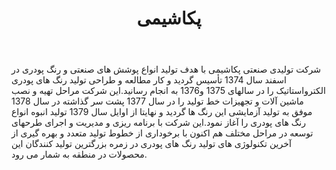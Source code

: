 ﻿---
layout: post
title: پکاشیمی
name_en: pekachemie
company_slug: pekachemie
logo: 
cover: 
company_count:
founded:
location: ""
total_review: 
total_interview: 
salary_avg: 
salary_min: 
salary_max: 
rate: 
view_count: 
industry: تولید و صنایع
city: تهران, تهران
size_en: S
size: 201-500 نفر
site: https://pekachemie.com/fa
---

شرکت تولیدی صنعتی پکاشیمی با هدف تولید انواع پوشش های صنعتی و رنگ پودری در اسفند سال 1374 تأسیس گردید و کار مطالعه و طراحی تولید رنگ های پودری الکترواستاتیک را در سالهای 1375 و1376 به انجام رسانید.این شرکت مراحل تهیه و نصب ماشین آلات و تجهیزات خط تولید را در سال 1377 پشت سر گذاشته در سال 1378 موفق به تولید آزمایشی این رنگ ها گردید و نهایتا از اوایل سال 1379 تولید انبوه انواع رنگ های پودری را آغاز نمود.این شرکت با برنامه ریزی و مدیریت و اجرای طرحهای توسعه در مراحل مختلف هم اکنون با برخوداری از خطوط تولید متعدد و بهره گیری از آخرین تکنولوژی های تولید رنگ های پودری در زمره بزرگترین تولید کنندگان این محصولات در منطقه به شمار می رود.